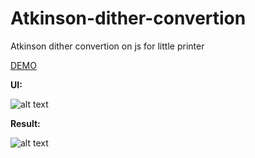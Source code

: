 # Atkinson-dither-convertion
Atkinson dither convertion on js for little printer

[DEMO](http://htmlpreview.github.io/?https://github.com/kpeeem/Atkinson-dither-convertion/blob/master/index.html)



**UI:** 

![alt text](http://i.imgur.com/Kjz7k4S.jpg "UI")

**Result:**

![alt text](http://i.imgur.com/TjcaVs7.jpg "Result")



